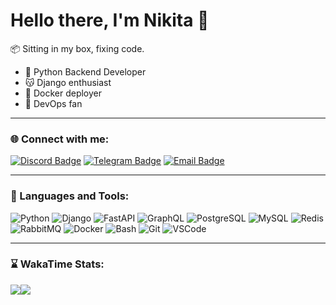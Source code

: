 # Hello there, I'm Nikita 👋

📦 Sitting in my box, fixing code.

- 🐍 Python Backend Developer
- 😽 Django enthusiast
- 🐳 Docker deployer
- 🐹 DevOps fan

---

### 🌐 Connect with me:

[![Discord Badge](https://img.shields.io/badge/-Discord-5865F2?style=flat&logo=discord&logoColor=white)](https://discordapp.com/users/452019546593820674/) 
[![Telegram Badge](https://img.shields.io/badge/-Telegram-2CA5E0?style=flat&logo=telegram&logoColor=white)](https://t.me/Kotorkovsciy)
[![Email Badge](https://img.shields.io/badge/-Email-D14836?style=flat&logo=gmail&logoColor=white)](mailto:kotorkovsciy@yandex.ru)

---

### 🚀 Languages and Tools:

![Python](https://img.shields.io/badge/-Python-3776AB?style=flat&logo=python&logoColor=white)
![Django](https://img.shields.io/badge/-Django-092E20?style=flat&logo=django&logoColor=white)
![FastAPI](https://img.shields.io/badge/-FastAPI-009688?style=flat&logo=fastapi&logoColor=white)
![GraphQL](https://img.shields.io/badge/-GraphQL-E10098?style=flat&logo=graphql&logoColor=white)
![PostgreSQL](https://img.shields.io/badge/-PostgreSQL-4169E1?style=flat&logo=postgresql&logoColor=white)
![MySQL](https://img.shields.io/badge/-MySQL-4479A1?style=flat&logo=mysql&logoColor=white)
![Redis](https://img.shields.io/badge/-Redis-DC382D?style=flat&logo=redis&logoColor=white)
![RabbitMQ](https://img.shields.io/badge/-RabbitMQ-FF6600?style=flat&logo=rabbitmq&logoColor=white)
![Docker](https://img.shields.io/badge/-Docker-2496ED?style=flat&logo=docker&logoColor=white)
![Bash](https://img.shields.io/badge/-Bash-4EAA25?style=flat&logo=gnu-bash&logoColor=white)
![Git](https://img.shields.io/badge/-Git-F05032?style=flat&logo=git&logoColor=white)
![VSCode](https://img.shields.io/badge/-VS_Code-007ACC?style=flat&logo=visual-studio-code&logoColor=white)

---

### ⌛ WakaTime Stats:

<div style="display: flex;">
  <img src="https://github-readme-stats.vercel.app/api/wakatime?username=Kotorkovsciy&theme=default&border_radius=10" />
  <img src="https://github.com/user-attachments/assets/83459f2c-1981-4cd4-94c6-ab98163ed95f" />
</div>
